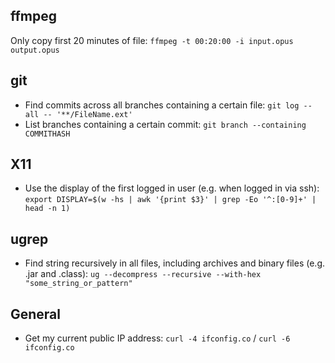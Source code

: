 ## ffmpeg

Only copy first 20 minutes of file: `ffmpeg -t 00:20:00 -i input.opus output.opus`

## git

* Find commits across all branches containing a certain file: `git log --all -- '**/FileName.ext'`
* List branches containing a certain commit: `git branch --containing COMMITHASH`

## X11

* Use the display of the first logged in user (e.g. when logged in via ssh): `export DISPLAY=$(w -hs | awk '{print $3}' | grep -Eo '^:[0-9]+' | head -n 1)`

## ugrep

* Find string recursively in all files, including archives and binary files (e.g. .jar and .class): `ug --decompress --recursive --with-hex "some_string_or_pattern"`

## General

* Get my current public IP address: `curl -4 ifconfig.co` / `curl -6 ifconfig.co` 

